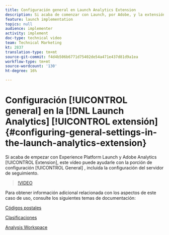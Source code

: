 ```yaml
---
title: Configuración general en Launch Analytics Extension
description: Si acaba de comenzar con Launch, por Adobe, y la extensión Adobe Analytics, este vídeo puede ayudarle con la porción de configuración general, incluida la configuración del servidor de seguimiento.
feature: launch implementation
topics: null
audience: implementer
activity: implement
doc-type: technical video
team: Technical Marketing
kt: 2837
translation-type: tm+mt
source-git-commit: f4d4b506b6771d75402de54a471e437d81d9a1ea
workflow-type: tm+mt
source-wordcount: '130'
ht-degree: 16%

---
```



# Configuración [!UICONTROL general] en la [!DNL Launch Analytics] [!UICONTROL extensión] {#configuring-general-settings-in-the-launch-analytics-extension}

Si acaba de empezar con Experience Platform Launch y Adobe Analytics [!UICONTROL Extension], este vídeo puede ayudarle con la porción de configuración [!UICONTROL General] , incluida la configuración del servidor de seguimiento.

>[!VIDEO](https://video.tv.adobe.com/v/27093/?quality=9)

Para obtener información adicional relacionada con los aspectos de este caso de uso, consulte los siguientes temas de documentación:

[Códigos postales](https://docs.adobe.com/help/en/analytics/components/variables/dimensions-reports/reports-zip.html)

[Clasificaciones](https://docs.adobe.com/content/help/es-ES/analytics/components/classifications/c-classifications.html)

[Analysis Workspace](https://docs.adobe.com/content/help/es-ES/analytics/analyze/analysis-workspace/home.html)
